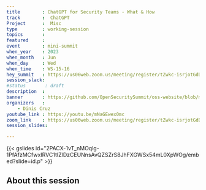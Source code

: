 ```yaml
---
title        : ChatGPT for Security Teams - What & How
track        :  ChatGPT
Project      :  Misc
type         : working-session
topics       :
featured     :
event        : mini-summit
when_year    : 2023
when_month   : Jun
when_day     : Wed
when_time    : WS-15-16
hey_summit   : https://us06web.zoom.us/meeting/register/tZwkc-isrjotGdDxTId9Y8qXIE4IcmnhonpW
session_slack:
#status       : draft
description  :
banner       : https://github.com/OpenSecuritySummit/oss-website/blob/main/content/sessions/2023/mini-summits/Jun/banners/ChatGPT-hands-on.png?raw=true
organizers   :
    - Dinis Cruz 
youtube_link : https://youtu.be/mNaGEwex0mc
zoom_link    : https://us06web.zoom.us/meeting/register/tZwkc-isrjotGdDxTId9Y8qXIE4IcmnhonpW
session_slides:

---
```


{{< gslides id="2PACX-1vT_nMOqlg-1PfAfzMCfwxIRVC1tIZlDzCEUNnsAvQZSZrS8JhFXGWSx54mL0XpWOg/embed?slide=id.p" >}}

## About this session

